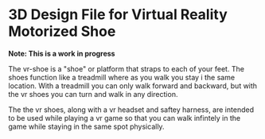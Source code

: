 # 3D Design File for Virtual Reality Motorized Shoe

**Note: This is a work in progress**

The vr-shoe is a "shoe" or platform that straps to each of your feet. The shoes function like a treadmill where as you walk you stay i the same location. With a treadmill you can only walk forward and backward, but with the vr shoes you can turn and walk in any direction.

The the vr shoes, along with a vr headset and saftey harness, are intended to be used while playing a vr game so that you can walk infintely in the game while staying in the same spot physically.

